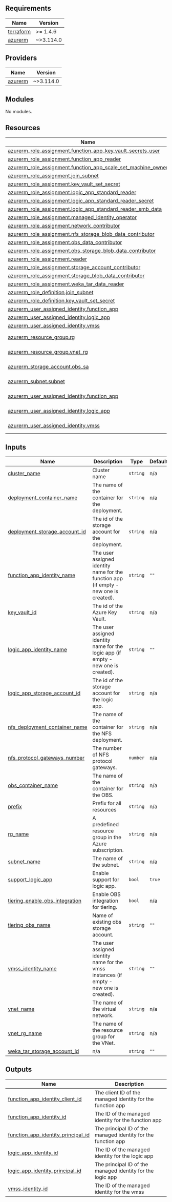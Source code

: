 <!-- BEGIN_TF_DOCS -->
## Requirements

| Name | Version |
|------|---------|
| <a name="requirement_terraform"></a> [terraform](#requirement\_terraform) | >= 1.4.6 |
| <a name="requirement_azurerm"></a> [azurerm](#requirement\_azurerm) | ~>3.114.0 |

## Providers

| Name | Version |
|------|---------|
| <a name="provider_azurerm"></a> [azurerm](#provider\_azurerm) | ~>3.114.0 |

## Modules

No modules.

## Resources

| Name | Type |
|------|------|
| [azurerm_role_assignment.function_app_key_vault_secrets_user](https://registry.terraform.io/providers/hashicorp/azurerm/latest/docs/resources/role_assignment) | resource |
| [azurerm_role_assignment.function_app_reader](https://registry.terraform.io/providers/hashicorp/azurerm/latest/docs/resources/role_assignment) | resource |
| [azurerm_role_assignment.function_app_scale_set_machine_owner](https://registry.terraform.io/providers/hashicorp/azurerm/latest/docs/resources/role_assignment) | resource |
| [azurerm_role_assignment.join_subnet](https://registry.terraform.io/providers/hashicorp/azurerm/latest/docs/resources/role_assignment) | resource |
| [azurerm_role_assignment.key_vault_set_secret](https://registry.terraform.io/providers/hashicorp/azurerm/latest/docs/resources/role_assignment) | resource |
| [azurerm_role_assignment.logic_app_standard_reader](https://registry.terraform.io/providers/hashicorp/azurerm/latest/docs/resources/role_assignment) | resource |
| [azurerm_role_assignment.logic_app_standard_reader_secret](https://registry.terraform.io/providers/hashicorp/azurerm/latest/docs/resources/role_assignment) | resource |
| [azurerm_role_assignment.logic_app_standard_reader_smb_data](https://registry.terraform.io/providers/hashicorp/azurerm/latest/docs/resources/role_assignment) | resource |
| [azurerm_role_assignment.managed_identity_operator](https://registry.terraform.io/providers/hashicorp/azurerm/latest/docs/resources/role_assignment) | resource |
| [azurerm_role_assignment.network_contributor](https://registry.terraform.io/providers/hashicorp/azurerm/latest/docs/resources/role_assignment) | resource |
| [azurerm_role_assignment.nfs_storage_blob_data_contributor](https://registry.terraform.io/providers/hashicorp/azurerm/latest/docs/resources/role_assignment) | resource |
| [azurerm_role_assignment.obs_data_contributor](https://registry.terraform.io/providers/hashicorp/azurerm/latest/docs/resources/role_assignment) | resource |
| [azurerm_role_assignment.obs_storage_blob_data_contributor](https://registry.terraform.io/providers/hashicorp/azurerm/latest/docs/resources/role_assignment) | resource |
| [azurerm_role_assignment.reader](https://registry.terraform.io/providers/hashicorp/azurerm/latest/docs/resources/role_assignment) | resource |
| [azurerm_role_assignment.storage_account_contributor](https://registry.terraform.io/providers/hashicorp/azurerm/latest/docs/resources/role_assignment) | resource |
| [azurerm_role_assignment.storage_blob_data_contributor](https://registry.terraform.io/providers/hashicorp/azurerm/latest/docs/resources/role_assignment) | resource |
| [azurerm_role_assignment.weka_tar_data_reader](https://registry.terraform.io/providers/hashicorp/azurerm/latest/docs/resources/role_assignment) | resource |
| [azurerm_role_definition.join_subnet](https://registry.terraform.io/providers/hashicorp/azurerm/latest/docs/resources/role_definition) | resource |
| [azurerm_role_definition.key_vault_set_secret](https://registry.terraform.io/providers/hashicorp/azurerm/latest/docs/resources/role_definition) | resource |
| [azurerm_user_assigned_identity.function_app](https://registry.terraform.io/providers/hashicorp/azurerm/latest/docs/resources/user_assigned_identity) | resource |
| [azurerm_user_assigned_identity.logic_app](https://registry.terraform.io/providers/hashicorp/azurerm/latest/docs/resources/user_assigned_identity) | resource |
| [azurerm_user_assigned_identity.vmss](https://registry.terraform.io/providers/hashicorp/azurerm/latest/docs/resources/user_assigned_identity) | resource |
| [azurerm_resource_group.rg](https://registry.terraform.io/providers/hashicorp/azurerm/latest/docs/data-sources/resource_group) | data source |
| [azurerm_resource_group.vnet_rg](https://registry.terraform.io/providers/hashicorp/azurerm/latest/docs/data-sources/resource_group) | data source |
| [azurerm_storage_account.obs_sa](https://registry.terraform.io/providers/hashicorp/azurerm/latest/docs/data-sources/storage_account) | data source |
| [azurerm_subnet.subnet](https://registry.terraform.io/providers/hashicorp/azurerm/latest/docs/data-sources/subnet) | data source |
| [azurerm_user_assigned_identity.function_app](https://registry.terraform.io/providers/hashicorp/azurerm/latest/docs/data-sources/user_assigned_identity) | data source |
| [azurerm_user_assigned_identity.logic_app](https://registry.terraform.io/providers/hashicorp/azurerm/latest/docs/data-sources/user_assigned_identity) | data source |
| [azurerm_user_assigned_identity.vmss](https://registry.terraform.io/providers/hashicorp/azurerm/latest/docs/data-sources/user_assigned_identity) | data source |

## Inputs

| Name | Description | Type | Default | Required |
|------|-------------|------|---------|:--------:|
| <a name="input_cluster_name"></a> [cluster\_name](#input\_cluster\_name) | Cluster name | `string` | n/a | yes |
| <a name="input_deployment_container_name"></a> [deployment\_container\_name](#input\_deployment\_container\_name) | The name of the container for the deployment. | `string` | n/a | yes |
| <a name="input_deployment_storage_account_id"></a> [deployment\_storage\_account\_id](#input\_deployment\_storage\_account\_id) | The id of the storage account for the deployment. | `string` | n/a | yes |
| <a name="input_function_app_identity_name"></a> [function\_app\_identity\_name](#input\_function\_app\_identity\_name) | The user assigned identity name for the function app (if empty - new one is created). | `string` | `""` | no |
| <a name="input_key_vault_id"></a> [key\_vault\_id](#input\_key\_vault\_id) | The id of the Azure Key Vault. | `string` | n/a | yes |
| <a name="input_logic_app_identity_name"></a> [logic\_app\_identity\_name](#input\_logic\_app\_identity\_name) | The user assigned identity name for the logic app (if empty - new one is created). | `string` | `""` | no |
| <a name="input_logic_app_storage_account_id"></a> [logic\_app\_storage\_account\_id](#input\_logic\_app\_storage\_account\_id) | The id of the storage account for the logic app. | `string` | n/a | yes |
| <a name="input_nfs_deployment_container_name"></a> [nfs\_deployment\_container\_name](#input\_nfs\_deployment\_container\_name) | The name of the container for the NFS deployment. | `string` | n/a | yes |
| <a name="input_nfs_protocol_gateways_number"></a> [nfs\_protocol\_gateways\_number](#input\_nfs\_protocol\_gateways\_number) | The number of NFS protocol gateways. | `number` | n/a | yes |
| <a name="input_obs_container_name"></a> [obs\_container\_name](#input\_obs\_container\_name) | The name of the container for the OBS. | `string` | n/a | yes |
| <a name="input_prefix"></a> [prefix](#input\_prefix) | Prefix for all resources | `string` | n/a | yes |
| <a name="input_rg_name"></a> [rg\_name](#input\_rg\_name) | A predefined resource group in the Azure subscription. | `string` | n/a | yes |
| <a name="input_subnet_name"></a> [subnet\_name](#input\_subnet\_name) | The name of the subnet. | `string` | n/a | yes |
| <a name="input_support_logic_app"></a> [support\_logic\_app](#input\_support\_logic\_app) | Enable support for logic app. | `bool` | `true` | no |
| <a name="input_tiering_enable_obs_integration"></a> [tiering\_enable\_obs\_integration](#input\_tiering\_enable\_obs\_integration) | Enable OBS integration for tiering. | `bool` | n/a | yes |
| <a name="input_tiering_obs_name"></a> [tiering\_obs\_name](#input\_tiering\_obs\_name) | Name of existing obs storage account. | `string` | `""` | no |
| <a name="input_vmss_identity_name"></a> [vmss\_identity\_name](#input\_vmss\_identity\_name) | The user assigned identity name for the vmss instances (if empty - new one is created). | `string` | `""` | no |
| <a name="input_vnet_name"></a> [vnet\_name](#input\_vnet\_name) | The name of the virtual network. | `string` | n/a | yes |
| <a name="input_vnet_rg_name"></a> [vnet\_rg\_name](#input\_vnet\_rg\_name) | The name of the resource group for the VNet. | `string` | n/a | yes |
| <a name="input_weka_tar_storage_account_id"></a> [weka\_tar\_storage\_account\_id](#input\_weka\_tar\_storage\_account\_id) | n/a | `string` | `""` | no |

## Outputs

| Name | Description |
|------|-------------|
| <a name="output_function_app_identity_client_id"></a> [function\_app\_identity\_client\_id](#output\_function\_app\_identity\_client\_id) | The client ID of the managed identity for the function app |
| <a name="output_function_app_identity_id"></a> [function\_app\_identity\_id](#output\_function\_app\_identity\_id) | The ID of the managed identity for the function app |
| <a name="output_function_app_identity_principal_id"></a> [function\_app\_identity\_principal\_id](#output\_function\_app\_identity\_principal\_id) | The principal ID of the managed identity for the function app |
| <a name="output_logic_app_identity_id"></a> [logic\_app\_identity\_id](#output\_logic\_app\_identity\_id) | The ID of the managed identity for the logic app |
| <a name="output_logic_app_identity_principal_id"></a> [logic\_app\_identity\_principal\_id](#output\_logic\_app\_identity\_principal\_id) | The principal ID of the managed identity for the logic app |
| <a name="output_vmss_identity_id"></a> [vmss\_identity\_id](#output\_vmss\_identity\_id) | The ID of the managed identity for the vmss |
<!-- END_TF_DOCS -->
